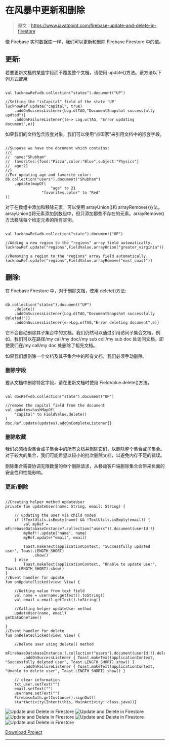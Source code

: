 # 在风暴中更新和删除

> 原文：<https://www.javatpoint.com/firebase-update-and-delete-in-firestore>

像 Firebase 实时数据库一样，我们可以更新和删除 Firebase Firestore 中的值。

## 更新:

若要更新文档的某些字段而不覆盖整个文档，请使用 update()方法。该方法以下列方式使用:

```

val lucknowRef=db.collection("states").document("UP")

//Setting the "isCapital" field of the state 'UP'
lucknowRef.update("capital", true)
	.addOnSuccessListener{Log.d(TAG,"DocumentSnapshot successfully updted")}
	.addOnFailureListener{(e-> Log.w(TAG, "Error updating document",e)}

```

如果我们的文档包含嵌套对象，我们可以使用“点国家”来引用文档中的嵌套字段。

```

//Suppose we have the document which contains:
//{
//	name:"Shubham"
//	favorites:{food:"Pizza",color:"Blue",subject:"Physics"}
//	age:21
//}
//For updating age and favorite color:
db.collection("users").document("Shubham")
	.update(mapOf(
            		"age" to 21
             	"favorites.color" to "Red"
))

```

对于在数组中添加和移除元素，可以使用 arrayUnion()和 arrayRemove()方法。arrayUnion()将元素添加到数组中，但只添加那些不存在的元素。arrayRemove()方法移除每个给定元素的所有实例。

```

val lucknowRef=db.collection("state").document("UP")

//Adding a new region to the "regions" array field automatically.
lucknowRef.update("regions",FieldValue.arrayUnion("greater_virginia"))

//Removing a region to the "regions" array field automatically.
lucknowRef.update("regions",FieldValue.arrayRemove("east_coast"))

```

## 删除:

在 Firebase Firestore 中，对于删除文档，使用 delete()方法:

```

db.collection("states").document("UP")
	.delete()
	.addOnSuccessListener{Log.d(TAG,"DocumentSnapshot successfully deleted!")}
	.addOnSuccessListener{e->Log.w(TAG,"Error deleting document",e)}

```

它不会自动删除其子集合中的文档。我们仍然可以通过引用访问子集合文档。例如，我们可以在路径/my call/my doc//my sub coll/my sub doc 处访问文档，即使我们在/my call/my doc 处删除了祖先文档。

如果我们想删除一个文档及其子集合中的所有文档，我们必须手动删除。

### 删除字段

要从文档中删除特定字段，请在更新文档时使用 FieldValue.delete()方法。

```

val docRef=db.collection("state").document("UP")

//remove the capital field from the document
val updates=hashMapOf(
	"capital" to FieldValue.delete()
)
doc.Ref.update(updates).addOnCompleteListener{} 
```

### 删除收藏

我们必须检索集合或子集合中的所有文档并删除它们，以删除整个集合或子集合。对于较大的集合，我们可能希望以较小的批次删除文档，以避免内存不足的错误。

删除集合需要协调无限数量的单个删除请求，从移动客户端删除集合会带来负面的安全性和性能影响。

### 更新/删除

```

//Creating helper method updateUser
private fun updateUser(name: String, email: String) {

    // updating the user via child nodes
    if (!TextUtils.isEmpty(name) && !TextUtils.isEmpty(email)) {
        val myRef = mFirebaseDatabaseInstance?.collection("users")?.document(userId!!)
        myRef!!.update("name", name)
        myRef.update("email", email)

        Toast.makeText(applicationContext, "Successfully updated user", Toast.LENGTH_SHORT)
            .show()
    } else
        Toast.makeText(applicationContext, "Unable to update user", Toast.LENGTH_SHORT).show()
}
//Event handler for update
fun onUpdateClicked(view: View) {

    //Getting value from text field
    val name = username.getText().toString()
    val email = email.getText().toString()

    //Calling helper updateUser method
    updateUser(name, email)
getDataOneTime()

}
//Event handler for delete
fun onDeleteClicked(view: View) {

    //Delete user using delete() method
    mFirebaseDatabaseInstance!!.collection("users").document(userId!!).delete()
        .addOnSuccessListener { Toast.makeText(applicationContext, "Successfully deleted user", Toast.LENGTH_SHORT).show() }
        .addOnFailureListener { Toast.makeText(applicationContext, "Unable to delete user", Toast.LENGTH_SHORT).show() }

    // clear information
    txt_user.setText("")
    email.setText("")
    username.setText("")
    FirebaseAuth.getInstance().signOut()
    startActivity(Intent(this, MainActivity::class.java))}

```

![Update and Delete in Firestore](img/50d7dd014a24c3aab44bbd1b031c9b7e.png)
![Update and Delete in Firestore](img/21707a1427bc97b0be34c360b479742c.png)
![Update and Delete in Firestore](img/cbe8a41f2005fc0b6c8abb1878aee910.png)
![Update and Delete in Firestore](img/ba7979cf2b0652fe517be50aeff53530.png)
![Update and Delete in Firestore](img/8f528a310d797e99e6adf98e4cd0b16c.png)

[Download Project](https://static.javatpoint.com/tutorial/firebase/download/FirestoreExample.zip)

* * *